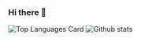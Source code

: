 ### Hi there 👋

<!--
**mike-ninja/mike-ninja** is a ✨ _special_ ✨ repository because its `README.md` (this file) appears on your GitHub profile.

Here are some ideas to get you started:

- 🔭 I’m currently working on ...
- 🌱 I’m currently learning ...
- 👯 I’m looking to collaborate on ...
- 🤔 I’m looking for help with ...
- 💬 Ask me about ...
- 📫 How to reach me: ...
- ⚡ Fun fact: ...
-->

![Top Languages Card](https://github-readme-stats.vercel.app/api/top-langs/?username=mike-ninja)
![Github stats](https://github-readme-stats.vercel.app/api?username=mike-ninja&theme=highcontrast&show_icons=true&count_private=true)
